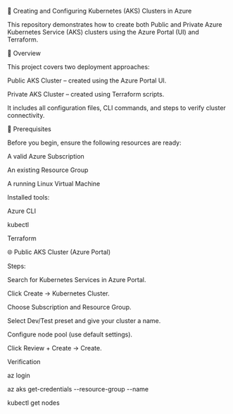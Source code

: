 🚀 Creating and Configuring Kubernetes (AKS) Clusters in Azure

This repository demonstrates how to create both Public and Private Azure Kubernetes Service (AKS) clusters using the Azure Portal (UI) and Terraform.

🧠 Overview

This project covers two deployment approaches:

Public AKS Cluster – created using the Azure Portal UI.

Private AKS Cluster – created using Terraform scripts.

It includes all configuration files, CLI commands, and steps to verify cluster connectivity.


🧰 Prerequisites

Before you begin, ensure the following resources are ready:

A valid Azure Subscription

An existing Resource Group

A running Linux Virtual Machine

Installed tools:

Azure CLI

kubectl

Terraform

🌐 Public AKS Cluster (Azure Portal)

Steps:

Search for Kubernetes Services in Azure Portal.

Click Create → Kubernetes Cluster.

Choose Subscription and Resource Group.

Select Dev/Test preset and give your cluster a name.

Configure node pool (use default settings).

Click Review + Create → Create.

Verification

az login

az aks get-credentials --resource-group <rg-name> --name <cluster-name>

kubectl get nodes
